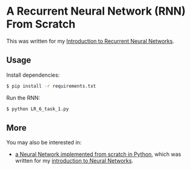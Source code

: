# A Recurrent Neural Network (RNN) From Scratch

This was written for my [Introduction to Recurrent Neural Networks](https://victorzhou.com/blog/intro-to-rnns/).

## Usage

Install dependencies:

```bash
$ pip install -r requirements.txt
```

Run the RNN:

```bash
$ python LR_6_task_1.py
```

## More

You may also be interested in:

- [a Neural Network implemented from scratch in Python](https://github.com/vzhou842/neural-network-from-scratch), which was written for my [introduction to Neural Networks](https://victorzhou.com/blog/intro-to-neural-networks/).

